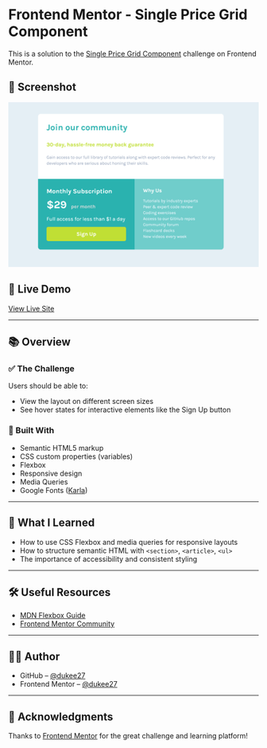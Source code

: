 # Frontend Mentor - Single Price Grid Component

This is a solution to the [Single Price Grid Component](https://www.frontendmentor.io/challenges/single-price-grid-component-5ce411e0c075e) challenge on Frontend Mentor.

## 📸 Screenshot

![Screenshot](./screenshot_grid.png)

## 🚀 Live Demo

[View Live Site](https://dukee27.github.io/single-price-grid-component-master/)


---

## 📚 Overview

### ✅ The Challenge

Users should be able to:

- View the layout on different screen sizes
- See hover states for interactive elements like the Sign Up button

### 🎯 Built With

- Semantic HTML5 markup
- CSS custom properties (variables)
- Flexbox
- Responsive design
- Media Queries
- Google Fonts ([Karla](https://fonts.google.com/specimen/Karla))

---

## 📁 What I Learned

- How to use CSS Flexbox and media queries for responsive layouts
- How to structure semantic HTML with `<section>`, `<article>`, `<ul>`
- The importance of accessibility and consistent styling

---

## 🛠️ Useful Resources

- [MDN Flexbox Guide](https://developer.mozilla.org/en-US/docs/Web/CSS/CSS_flexible_box_layout/Basic_Concepts_of_Flexbox)
- [Frontend Mentor Community](https://www.frontendmentor.io/community)

---

## 🙋‍♂️ Author

- GitHub – [@dukee27](https://github.com/dukee27)
- Frontend Mentor – [@dukee27](https://www.frontendmentor.io/profile/dukee27)

---

## 📝 Acknowledgments

Thanks to [Frontend Mentor](https://www.frontendmentor.io) for the great challenge and learning platform!
